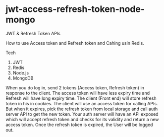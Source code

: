 # jwt-access-refresh-token-node-mongo
JWT &amp; Refresh Token APIs

How to use Access token and Refresh token and Cahing usin Redis.

Tech
1. JWT
2. Redis
3. Node.js
4. MongoDB

When you do log in, send 2 tokens (Access token, Refresh token) in response to the client.
The access token will have less expiry time and Refresh will have long expiry time.
The client (Front end) will store refresh token in his in cookies.
The client will use an access token for calling APIs. But when it expires, pick the refresh token from local storage and call auth server API to get the new token.
Your auth server will have an API exposed which will accept refresh token and checks for its validity and return a new access token.
Once the refresh token is expired, the User will be logged out.
